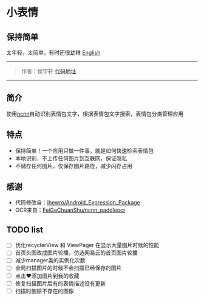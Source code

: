 # 小表情 
## 保持简单
太年轻，太简单，有时还很幼稚
[English](./README.md)

---
> 作者：侯宇轩
> [代码地址](https://github.com/ihewro/Android_Expression_Package)
---
## 简介
使用[ncnn](https://github.com/Tencent/ncnn)自动识别表情包文字，根据表情包文字搜索，表情包分类管理应用

## 特点
+ 保持简单！一个应用只做一件事，就是如何快速检索表情包
+ 本地识别，不上传任何图片到互联网，保证隐私
+ 不储存任何图片，仅保存图片路径，减少闪存占用

## 感谢
+ 代码修改自：[ihewro/Android_Expression_Package](https://github.com/ihewro/Android_Expression_Package)
+ OCR来自：[FeiGeChuanShu/ncnn_paddleocr](https://github.com/FeiGeChuanShu/ncnn_paddleocr)

## TODO list

* [ ] 优化recyclerView 和 ViewPager 在显示大量图片时候的性能
* [ ] 首页头图改成图片轮播，仿造网易云的首页图片轮播
* [ ] 减少manager类的实例化次数
* [ ] 全局扫描图片的时候不会扫描已经保存的图片
* [ ] 点击♥添加图片到我的收藏
* [ ] 修复扫描图片后有的表情描述没有更新
* [ ] 扫描时删除不存在的图像